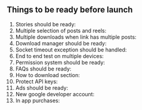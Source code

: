 Things to be ready before launch
----------------------------------------------------------
1) Stories should be ready:
2) Multiple selection of posts and reels:
3) Multiple downloads when link has multiple posts:
4) Download manager should be ready:
5) Socket timeout exception should be handled:
6) End to end test on multiple devices:
7) Permission system should be ready:
8) FAQs should be ready:
9) How to download section:
10) Protect API keys:
11) Ads should be ready:
12) New google developer account:
13) In app purchases: